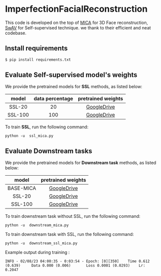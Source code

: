 # ImperfectionFacialReconstruction

This code is developed on the top of [MICA](https://arxiv.org/pdf/2204.06607) for 3D Face reconstruction, [SwAV](https://arxiv.org/abs/2006.09882) for Self-supervised technique. 
we thank to their efficient and neat codebase. 


## Install requirements 

```bash
$ pip install requirements.txt
```



## Evaluate Self-supervised model's weights 

We provide the pretrained models for **SSL** methods, as listed below: 

| model  | data percentage | pretrained weights |
| :---: | :---: |  :---: |
| SSL-20 | 20  | [GoogleDrive](https://drive.google.com/file/d/1vDS0cMgE8C0Y9PngibsY_kak6OLhy0Y1/view?usp=sharing)|
| SSL-100 | 100 | [GoogleDrive](https://drive.google.com/file/d/1mcGT0Mfp0524bJQpOglEuVq9IYFm-yNE/view?usp=sharing)|


To train **SSL**, run the following command:
```
python -u  ssl_mica.py
```

## Evaluate Downstream tasks 

We provide the pretrained models for **Downstream task** methods, as listed below: 

| model  |  pretrained weights |
| :---: |  :---: |
| BASE-MICA |  [GoogleDrive](https://drive.google.com/file/d/1l403-4DZzYqdpENjrt3YFCXGnhUC-Jm8/view?usp=sharing)|
| SSL-20 |  [GoogleDrive](https://drive.google.com/file/d/1Anw4bZlS9Qk5k_Va2FnYgSMpDsVfUE2S/view?usp=sharing)|
| SSL-100 | [GoogleDrive](https://drive.google.com/file/d/1NHJlNVTRzUL8rWMhvTs6qgECaT6gKHOY/view?usp=sharing)|



To train downstream task without SSL, run the following command: 
```
python -u  downstream_mica.py
```

To train downstream task with SSL, run the following command: 
```
python -u  downstream_ssl_mica.py
```

Example output during training :
```
INFO - 02/08/23 04:00:35 - 0:03:54 - Epoch: [0][350]    Time 0.612 (0.639)     Data 0.000 (0.006)       Loss 0.0001 (0.0293)    Lr: 0.2047
```